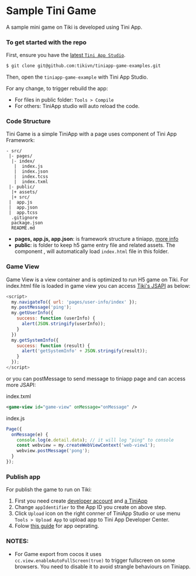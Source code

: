 # Sample Tini Game

A sample mini game on Tiki is developed using Tini App.

### To get started with the repo

First, ensure you have the [latest `Tini App Studio`](<https://tiniapp-media.tikicdn.com/tini-studio/prod/1.14.128/macosx/Tini App Studio-v1.14.128.dmg>).

```sh
$ git clone git@github.com:tikivn/tiniapp-game-examples.git
```

Then, open the `tiniapp-game-example` with Tini App Studio.

For any change, to trigger rebuild the app:
* For files in public folder: `Tools > Compile`
* For others: TiniApp studio will auto reload the code.

### Code Structure

Tini Game is a simple TiniApp with a page uses <game-view> component of Tini App Framework:

```
- src/                        
 |- pages/                    
  |- index/                   
   |  index.js                
   |  index.json              
   |  index.tcss              
   |  index.txml              
 |- public/                   
  |+ assets/                  
  |+ src/                     
 |  app.js                    
 |  app.json                  
 |  app.tcss                  
  .gitignore                  
  package.json                
  README.md                   
```

* **pages, app.js, app.json**: is framework structure a tiniapp, [more info](https://developers.tiki.vn/docs/framework/overview)
* **public**: is folder to keep h5 game entry file and related assets. The component <game-view>, will automatically load `index.html` file in this folder.

### Game View

Game View is a view container and is optimized to run H5 game on Tiki. For index.html file is loaded in game view you can access [Tiki's JSAPI](https://developers.tiki.vn/docs/api/overview) as below:

```js
<script>
  my.navigateTo({ url: 'pages/user-info/index' });
  my.postMessage('ping');
  my.getUserInfo({
    success: function (userInfo) {
      alert(JSON.stringify(userInfo));
    }
  })
  my.getSystemInfo({
    success: function (result) {
      alert('getSystemInfo' + JSON.stringify(result));
    }
  });
</script>
```

or you can postMessage to send message to tiniapp page and can access more JSAPI:

index.txml
```xml
<game-view id="game-view" onMessage="onMessage" />
```

index.js
```javascript
Page({
  onMessage(e) {
    console.log(e.detail.data); // it will log "ping" to console
    const webview = my.createWebViewContext('web-view1');
    webview.postMessage('pong');
  }
});
```

### Publish app

For publish the game to run on Tiki:
1. First you need create [developer account](https://developers.tiki.vn/docs/developer/introduce/register) and [a TiniApp](https://developers.tiki.vn/docs/developer/introduce/create)
2. Change `appIdentifier` to the App ID you create on above step.
3. Click `Upload` icon on the right conrner of TiniApp Studio or use menu `Tools > Upload App` to upload app to Tini App Developer Center.
4. Folow [this guide](https://developers.tiki.vn/docs/developer/introduce/release) for app oeprating.

### NOTES:

* For Game export from cocos it uses `cc.view.enableAutoFullScreen(true)` to trigger fullscreen on some browsers. You need to disable it to avoid strangle behaviours on Tiniapp.
